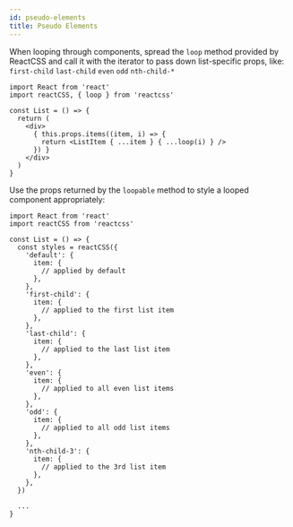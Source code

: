 ```yaml
---
id: pseudo-elements
title: Pseudo Elements
---
```


When looping through components, spread the `loop` method provided by ReactCSS and call it with the iterator to pass down list-specific props, like: `first-child` `last-child` `even` `odd` `nth-child-*`

```
import React from 'react'
import reactCSS, { loop } from 'reactcss'

const List = () => {
  return (
    <div>
      { this.props.items((item, i) => {
        return <ListItem { ...item } { ...loop(i) } />
      }) }
    </div>
  )
}

```

Use the props returned by the `loopable` method to style a looped component appropriately:

```
import React from 'react'
import reactCSS from 'reactcss'

const List = () => {
  const styles = reactCSS({
    'default': {
      item: {
        // applied by default
      },
    },
    'first-child': {
      item: {
        // applied to the first list item
      },
    },
    'last-child': {
      item: {
        // applied to the last list item
      },
    },
    'even': {
      item: {
        // applied to all even list items
      },
    },
    'odd': {
      item: {
        // applied to all odd list items
      },
    },
    'nth-child-3': {
      item: {
        // applied to the 3rd list item
      },
    },
  })

  ...
}
```
